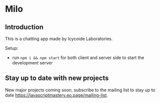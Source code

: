 # Milo

<!-- ![Chat Application](https://i.ibb.co/hsvcw4V/image.png)
-->

## Introduction
This is a chatting app made by Icycoide Laboratories.

Setup:
- run ```npm i && npm start``` for both client and server side to start the development server

## Stay up to date with new projects
New major projects coming soon, subscribe to the mailing list to stay up to date https://javascriptmastery.eo.page/mailing-list.
